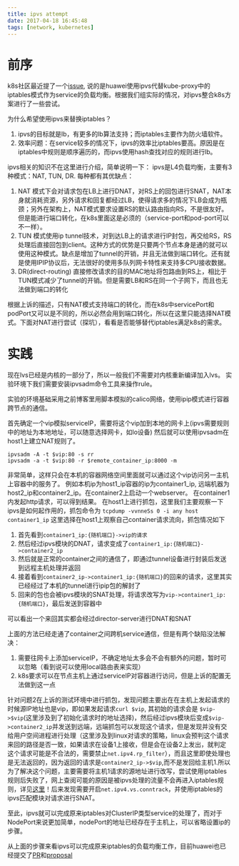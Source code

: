 ```yaml
---
title: ipvs attempt
date: 2017-04-18 16:45:48
tags: [network, kubernetes]
---
```


# 前序

k8s社区最近提了一个[issue](https://github.com/kubernetes/kubernetes/issues/44063), 说的是huawei使用ipvs代替kube-proxy中的iptables模式作为service的负载均衡。根据我们组实际的情况，对ipvs整合k8s方案进行了一些尝试。

为什么希望使用ipvs来替换iptables？
1. ipvs的目标就是lb，有更多的lb算法支持；而iptables主要作为防火墙软件。
2. 效率问题：在service较多的情况下，ipvs的效率比iptables要高。原因是在iptables中规则是顺序遍历的，而ipvs使用hash查找对应的规则进行lb。

ipvs相关的知识不在这里进行介绍，简单说明一下：
ipvs是L4负载均衡，主要有3种模式：NAT, TUN, DR. 每种都有其优缺点：

1. NAT 模式下会对请求包在LB上进行DNAT，对RS上的回包进行SNAT，NAT本身就消耗资源，另外请求和回复都经过LB，使得请求多的情况下LB会成为瓶颈；另外在架构上，NAT模式要求设置RS的默认路由指向RS，不是很友好。但是能进行端口转化，在k8s里面这是必须的（service-port和pod-port可以不一样）。
2. TUN 模式使用ip tunnel技术，对到达LB上的请求进行IP封包，再交给RS，RS处理后直接回包到client。这种方式的优势是只要两个节点本身是通的就可以使用这种模式。缺点是增加了tunnel的开销，并且无法做到端口转化。还有就是使用IPIP协议后，无法很好的使用多队列网卡特性来支持多CPU接收数据。
3. DR(direct-routing) 直接修改请求的目的MAC地址将包路由到RS上，相比于TUN模式减少了tunnel的开销。但是需要LB和RS在同一个子网下，而且也无法做到端口的转化

根据上诉的描述，只有NAT模式支持端口的转化，而在k8s中servicePort和podPort又可以是不同的，所以必然会用到端口转化，所以在这里只能选择NAT模式。下面对NAT进行尝试（探坑），看看是否能够替代iptables满足k8s的需求。

# 实践

现在lvs已经是内核的一部分了，所以一般我们不需要对内核重新编译加入lvs。
实验环境下我们需要安装ipvsadm命令工具来操作rule。

实验的环境基础采用之前博客里用脚本模拟的calico网络，使用ipip模式进行容器跨节点的通信。

首先确定一个vip模拟serviceIP，需要将这个vip加到本地的网卡上(ipvs需要规则中的地址为本地地址，可以随意选择网卡，如lo设备)
然后就可以使用ipvsadm在host1上建立NAT规则了。

```shell
ipvsadm -A -t $vip:80 -s rr
ipvsadm -a -t $vip:80 -r $remote_container_ip:8000 -m
```

非常简单，这样只会在本机的容器网络空间里面就可以通过这个vip访问另一主机上容器中的服务了。
例如本机ip为host1_ip容器的ip为container1_ip, 远端机器为host2_ip和container2_ip。在container2上启动一个webserver。
在container1内发起http请求，可以得到结果。
在host1上进行抓包，这里我们主要观察一下ipvs是如何起作用的，抓包命令为
`tcpdump -vvnneSs 0 -i any host container1_ip`
这里选择在host1上观察自己container请求流向，抓包情况如下

1. 首先看到`container1_ip:{随机端口}->vip的请求`
2. 然后经过ipvs模块的DNAT，请求变成了`container1_ip:{随机端口}->container2_ip`
3. 然后就是正常的container之间的通信了，即通过tunnel设备进行封装后发送到远程主机处理并返回
4. 接着看到`container2_ip->container1_ip:{随机端口}`的回来的请求，这里其实已经经过了本机的tunnel进行ipip包的解封了
5. 回来的包也会被ipvs模块的SNAT处理，将请求改写为`vip->container1_ip:{随机端口}`，最后发送到容器中

可以看出一个来回其实都会经过director-server进行DNAT和SNAT

上面的方法已经走通了container之间跨机service通信，但是有两个缺陷没法解决：

1. 需要往网卡上添加serviceIP，不确定地址太多会不会有额外的问题，暂时可以忽略（看到说可以使用local路由表来实现）
2. k8s要求可以在节点主机上通过serviceIP对容器进行访问，但是上诉的配置无法做到这一点

针对问题2在上诉的测试环境中进行抓包，发现问题主要出在在主机上发起请求的时候源IP地址也是vip，即如果发起请求`curl $vip`, 其初始的请求会是 `$vip->$vip`(这里涉及到了初始化请求时的地址选择)，然后经过ipvs模块后变成`$vip->container2_ip`并发送到远端，远端抓包可以发现这个请求，但是发现并没有交给用户空间进程进行处理（这里涉及到linux对请求的策略，linux会预判这个请求来回的路径是否一致，如果请求在设备1上接收，但是会在设备2上发出，就判定这个请求可能是不合法的，需要禁止`net.ipv4.rp_filter`），而且这里即使处理也是无法返回的，因为返回的请求是`container2_ip->$vip`,而不是发回给主机1.所以为了解决这个问题，主要需要将主机1请求的源地址进行改写，尝试使用iptables规则后失败了，网上查阅可能的原因是被ipvs处理的流量不会再进入iptables规则，详见[这里](http://zh.linuxvirtualserver.org/node/2245)！后来发现需要开启`net.ipv4.vs.conntrack`，并使用iptables的ipvs匹配模块对请求进行SNAT。

至此，ipvs就可以完成原来iptables对ClusterIP类型service的处理了，而对于NodePort来说更加简单，nodePort的地址已经存在于主机上，可以省略设置ip的步骤。

从上面的步骤来看ipvs可以完成原来iptables的负载均衡工作，目前huawei也已经提交了[PR](https://github.com/kubernetes/kubernetes/pull/46580)和[proposal](https://github.com/kubernetes/community/pull/692)





